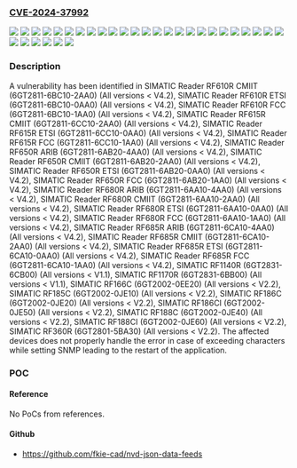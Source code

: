 ### [CVE-2024-37992](https://cve.mitre.org/cgi-bin/cvename.cgi?name=CVE-2024-37992)
![](https://img.shields.io/static/v1?label=Product&message=SIMATIC%20RF1140R&color=blue)
![](https://img.shields.io/static/v1?label=Product&message=SIMATIC%20RF1170R&color=blue)
![](https://img.shields.io/static/v1?label=Product&message=SIMATIC%20RF166C&color=blue)
![](https://img.shields.io/static/v1?label=Product&message=SIMATIC%20RF185C&color=blue)
![](https://img.shields.io/static/v1?label=Product&message=SIMATIC%20RF186C&color=blue)
![](https://img.shields.io/static/v1?label=Product&message=SIMATIC%20RF186CI&color=blue)
![](https://img.shields.io/static/v1?label=Product&message=SIMATIC%20RF188C&color=blue)
![](https://img.shields.io/static/v1?label=Product&message=SIMATIC%20RF188CI&color=blue)
![](https://img.shields.io/static/v1?label=Product&message=SIMATIC%20RF360R&color=blue)
![](https://img.shields.io/static/v1?label=Product&message=SIMATIC%20Reader%20RF610R%20CMIIT&color=blue)
![](https://img.shields.io/static/v1?label=Product&message=SIMATIC%20Reader%20RF610R%20ETSI&color=blue)
![](https://img.shields.io/static/v1?label=Product&message=SIMATIC%20Reader%20RF610R%20FCC&color=blue)
![](https://img.shields.io/static/v1?label=Product&message=SIMATIC%20Reader%20RF615R%20CMIIT&color=blue)
![](https://img.shields.io/static/v1?label=Product&message=SIMATIC%20Reader%20RF615R%20ETSI&color=blue)
![](https://img.shields.io/static/v1?label=Product&message=SIMATIC%20Reader%20RF615R%20FCC&color=blue)
![](https://img.shields.io/static/v1?label=Product&message=SIMATIC%20Reader%20RF650R%20ARIB&color=blue)
![](https://img.shields.io/static/v1?label=Product&message=SIMATIC%20Reader%20RF650R%20CMIIT&color=blue)
![](https://img.shields.io/static/v1?label=Product&message=SIMATIC%20Reader%20RF650R%20ETSI&color=blue)
![](https://img.shields.io/static/v1?label=Product&message=SIMATIC%20Reader%20RF650R%20FCC&color=blue)
![](https://img.shields.io/static/v1?label=Product&message=SIMATIC%20Reader%20RF680R%20ARIB&color=blue)
![](https://img.shields.io/static/v1?label=Product&message=SIMATIC%20Reader%20RF680R%20CMIIT&color=blue)
![](https://img.shields.io/static/v1?label=Product&message=SIMATIC%20Reader%20RF680R%20ETSI&color=blue)
![](https://img.shields.io/static/v1?label=Product&message=SIMATIC%20Reader%20RF680R%20FCC&color=blue)
![](https://img.shields.io/static/v1?label=Product&message=SIMATIC%20Reader%20RF685R%20ARIB&color=blue)
![](https://img.shields.io/static/v1?label=Product&message=SIMATIC%20Reader%20RF685R%20CMIIT&color=blue)
![](https://img.shields.io/static/v1?label=Product&message=SIMATIC%20Reader%20RF685R%20ETSI&color=blue)
![](https://img.shields.io/static/v1?label=Product&message=SIMATIC%20Reader%20RF685R%20FCC&color=blue)
![](https://img.shields.io/static/v1?label=Version&message=0%3C%20V1.1%20&color=brighgreen)
![](https://img.shields.io/static/v1?label=Version&message=0%3C%20V2.2%20&color=brighgreen)
![](https://img.shields.io/static/v1?label=Version&message=0%3C%20V4.2%20&color=brighgreen)
![](https://img.shields.io/static/v1?label=Vulnerability&message=CWE-703%3A%20Improper%20Check%20or%20Handling%20of%20Exceptional%20Conditions&color=brighgreen)

### Description

A vulnerability has been identified in SIMATIC Reader RF610R CMIIT (6GT2811-6BC10-2AA0) (All versions < V4.2), SIMATIC Reader RF610R ETSI (6GT2811-6BC10-0AA0) (All versions < V4.2), SIMATIC Reader RF610R FCC (6GT2811-6BC10-1AA0) (All versions < V4.2), SIMATIC Reader RF615R CMIIT (6GT2811-6CC10-2AA0) (All versions < V4.2), SIMATIC Reader RF615R ETSI (6GT2811-6CC10-0AA0) (All versions < V4.2), SIMATIC Reader RF615R FCC (6GT2811-6CC10-1AA0) (All versions < V4.2), SIMATIC Reader RF650R ARIB (6GT2811-6AB20-4AA0) (All versions < V4.2), SIMATIC Reader RF650R CMIIT (6GT2811-6AB20-2AA0) (All versions < V4.2), SIMATIC Reader RF650R ETSI (6GT2811-6AB20-0AA0) (All versions < V4.2), SIMATIC Reader RF650R FCC (6GT2811-6AB20-1AA0) (All versions < V4.2), SIMATIC Reader RF680R ARIB (6GT2811-6AA10-4AA0) (All versions < V4.2), SIMATIC Reader RF680R CMIIT (6GT2811-6AA10-2AA0) (All versions < V4.2), SIMATIC Reader RF680R ETSI (6GT2811-6AA10-0AA0) (All versions < V4.2), SIMATIC Reader RF680R FCC (6GT2811-6AA10-1AA0) (All versions < V4.2), SIMATIC Reader RF685R ARIB (6GT2811-6CA10-4AA0) (All versions < V4.2), SIMATIC Reader RF685R CMIIT (6GT2811-6CA10-2AA0) (All versions < V4.2), SIMATIC Reader RF685R ETSI (6GT2811-6CA10-0AA0) (All versions < V4.2), SIMATIC Reader RF685R FCC (6GT2811-6CA10-1AA0) (All versions < V4.2), SIMATIC RF1140R (6GT2831-6CB00) (All versions < V1.1), SIMATIC RF1170R (6GT2831-6BB00) (All versions < V1.1), SIMATIC RF166C (6GT2002-0EE20) (All versions < V2.2), SIMATIC RF185C (6GT2002-0JE10) (All versions < V2.2), SIMATIC RF186C (6GT2002-0JE20) (All versions < V2.2), SIMATIC RF186CI (6GT2002-0JE50) (All versions < V2.2), SIMATIC RF188C (6GT2002-0JE40) (All versions < V2.2), SIMATIC RF188CI (6GT2002-0JE60) (All versions < V2.2), SIMATIC RF360R (6GT2801-5BA30) (All versions < V2.2). The affected devices does not properly handle the error in case of exceeding characters while setting SNMP leading to the restart of the application.

### POC

#### Reference
No PoCs from references.

#### Github
- https://github.com/fkie-cad/nvd-json-data-feeds

